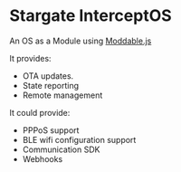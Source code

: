 # Stargate InterceptOS

An OS as a Module using [Moddable.js](moddable.com)

It provides:
- OTA updates.
- State reporting
- Remote management

It could provide:
- PPPoS support
- BLE wifi configuration support
- Communication SDK
- Webhooks
